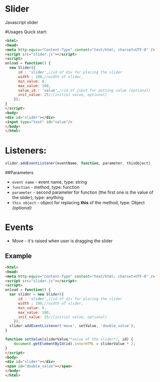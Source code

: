 # Slider
Javascript slider

#Usages
Quick start:
```Html
<html>
<head>
<meta http-equiv="Content-Type" content="text/html; charset=UTF-8" />
<script src="slider.js"></script>
<script>
onload = function() {
  new Slider({
      id : 'slider',//id of div for placing the slider
      width : 100,//width of slider,
      min_value: 0,
      max_value: 100,
      value_id : 'value',//id of input for putting value (optional)
      init_value: 25//(initial value, optional)
    });
}
</script>
<body>
<div id="slider"></div>
<input type="text" id="value"/>
</body>
</html>
```

# Listeners:
```javascript
slider.addEventListener(eventName, function, parameter, thisObject)
```
##Parameters
* ``` event name ``` - event name, type: string
* ``` function ``` - method, type: function
* ``` parameter ``` - second parameter for function (the first one is the value of the slider), type: anything
* ``` this object ``` - object for replacing **this** of the method, type: Object *(optional)*

# Events
* Move - it's raised when user is dragging the slider

## Example
```Html
<html>
<head>
<meta http-equiv="Content-Type" content="text/html; charset=UTF-8" />
<script src="slider.js"></script>
<script>
onload = function() {
  var slider = new Slider({
      id : 'slider',//id of div for placing the slider
      width : 100,//width of slider,
      min_value: 0,
      max_value: 100,
      init_value: 25//(initial value, optional)
    });
  slider.addEventListener('move', setValue, 'double_value');
}

function setValue(sliderValue/*value of the slider*/, id) {
	document.getElementById(id).innerHTML = sliderValue * 2;
}
</script>
<body>
<div id="slider"></div>
<span id="double_value"></span>
</body>
</html>
```


